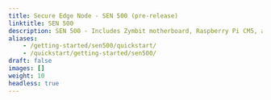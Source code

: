 ```yaml
---
title: Secure Edge Node - SEN 500 (pre-release)
linktitle: SEN 500 
description: SEN 500 - Includes Zymbit motherboard, Raspberry Pi CM5, and Zymbit HSM65 Interposer (pre-release)
aliases:
    - /getting-started/sen500/quickstart/
    - /quickstart/getting-started/sen500/
draft: false
images: []
weight: 10
headless: true
---
```

